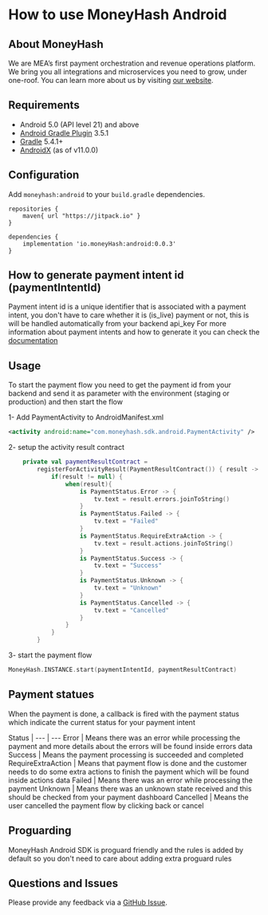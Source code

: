 # How to use MoneyHash Android

## About MoneyHash

We are MEA’s first payment orchestration and revenue operations platform. We bring you all integrations and microservices you need to grow, under one-roof.
You can learn more about us by visiting [our website](https://www.moneyhash.io/).

## Requirements

* Android 5.0 (API level 21) and above
* [Android Gradle Plugin](https://developer.android.com/studio/releases/gradle-plugin) 3.5.1
* [Gradle](https://gradle.org/releases/) 5.4.1+
* [AndroidX](https://developer.android.com/jetpack/androidx/) (as of v11.0.0)

## Configuration

Add `moneyhash:android` to your `build.gradle` dependencies.

```
repositories {
    maven{ url "https://jitpack.io" }
}

dependencies {
    implementation 'io.moneyHash:android:0.0.3'
}
```

## How to generate payment intent id (paymentIntentId)
Payment intent id is a unique identifier that is associated with a payment intent, you don't have to care whether it is (is_live) payment or not, this is will be handled automatically from your backend api_key
For more information about payment intents and how to generate it you can check the [documentation](https://moneyhash.github.io/api#create-a-payment-intent)

## Usage

To start the payment flow you need to get the payment id from your backend and send it as parameter with the environment (staging or production) and then start the flow

1- Add PaymentActivity to AndroidManifest.xml
```xml
<activity android:name="com.moneyhash.sdk.android.PaymentActivity" />
```

2- setup the activity result contract
```kotlin
    private val paymentResultContract =
        registerForActivityResult(PaymentResultContract()) { result ->
            if(result != null) {
                when(result){
                    is PaymentStatus.Error -> {
                        tv.text = result.errors.joinToString()
                    }
                    is PaymentStatus.Failed -> {
                        tv.text = "Failed"
                    }
                    is PaymentStatus.RequireExtraAction -> {
                        tv.text = result.actions.joinToString()
                    }
                    is PaymentStatus.Success -> {
                        tv.text = "Success"
                    }
                    is PaymentStatus.Unknown -> {
                        tv.text = "Unknown"
                    }
                    is PaymentStatus.Cancelled -> {
                        tv.text = "Cancelled"
                    }
                }
            }
        }
```

3- start the payment flow
```kotlin
MoneyHash.INSTANCE.start(paymentIntentId, paymentResultContract)
```

## Payment statues
When the payment is done, a callback is fired with the payment status which indicate the current status for your payment intent

Status |
--- | ---
Error | Means there was an error while processing the payment and more details about the errors will be found inside errors data
Success | Means the payment processing is succeeded and completed
RequireExtraAction | Means that payment flow is done and the customer needs to do some extra actions to finish the payment which will be found inside actions data
Failed | Means there was an error while processing the payment
Unknown | Means there was an unknown state received and this should be checked from your payment dashboard
Cancelled | Means the user cancelled the payment flow by clicking back or cancel

## Proguarding

MoneyHash Android SDK is proguard friendly and the rules is added by default so you don't need to care about adding extra proguard rules 

## Questions and Issues

Please provide any feedback via a [GitHub Issue](https://github.com/MoneyHash/moneyhash-android-example/issues/new?template=bug_report.md).
